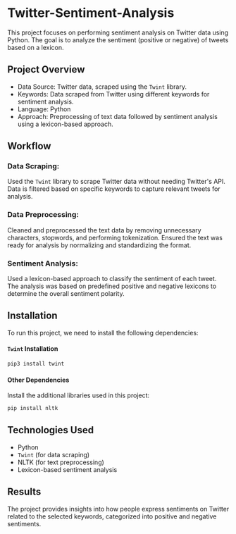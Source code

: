 # Twitter-Sentiment-Analysis

This project focuses on performing sentiment analysis on Twitter data using Python. The goal is to analyze the sentiment (positive or negative) of tweets based on a lexicon.

## Project Overview

- Data Source: Twitter data, scraped using the `Twint` library.
- Keywords: Data scraped from Twitter using different keywords for sentiment analysis.
- Language: Python
- Approach: Preprocessing of text data followed by sentiment analysis using a lexicon-based approach.

## Workflow

### Data Scraping:

Used the `Twint` library to scrape Twitter data without needing Twitter's API.
Data is filtered based on specific keywords to capture relevant tweets for analysis.

### Data Preprocessing:

Cleaned and preprocessed the text data by removing unnecessary characters, stopwords, and performing tokenization.
Ensured the text was ready for analysis by normalizing and standardizing the format.

### Sentiment Analysis:

Used a lexicon-based approach to classify the sentiment of each tweet.
The analysis was based on predefined positive and negative lexicons to determine the overall sentiment polarity.

## Installation

To run this project, we need to install the following dependencies:

#### `Twint` Installation

```bash
pip3 install twint
```

#### Other Dependencies

Install the additional libraries used in this project:

```bash
pip install nltk
```

## Technologies Used

- Python
- `Twint` (for data scraping)
- NLTK (for text preprocessing)
- Lexicon-based sentiment analysis

## Results

The project provides insights into how people express sentiments on Twitter related to the selected keywords, categorized into positive and negative sentiments.
